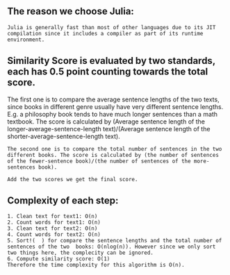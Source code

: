 ## The reason we choose Julia:
	Julia is generally fast than most of other languages due to its JIT compilation since it includes a compiler as part of its runtime environment.

## Similarity Score is evaluated by two standards, each has 0.5 point counting towards the total score.
The first one is to compare the average sentence lengths of the two texts, since books in different genre usually have very different sentence lengths. E.g. a philosophy book tends to have much longer sentences than a math textbook.
The score is calculated by (Average sentence length of the longer-average-sentence-length text)/(Average sentence length of the shorter-average-sentence-length text).

	The second one is to compare the total number of sentences in the two different books. The score is calculated by (the number of sentences of the fewer-sentence book)/(the number of sentences of the more-sentences book).

	Add the two scores we get the final score.

## Complexity of each step: 
	1. Clean text for text1: O(n)
	2. Count words for text1: O(n)
	3. Clean text for text2: O(n)
	4. Count words for text2: O(n)
	5. Sort!(  ) for compare the sentence lengths and the total number of sentences of the two  books: O(nlog(n)). However since we only sort two things here, the complecity can be ignored.
	6. Compute similarity score: O(1)
	Therefore the time complexity for this algorithm is O(n).
